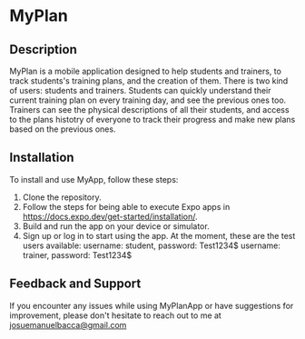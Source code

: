 # MyPlan

## Description

MyPlan is a mobile application designed to help students and trainers, to track students's training plans, and the creation of them. 
There is two kind of users: students and trainers.
Students can quickly understand their current training plan on every training day, and see the previous ones too.
Trainers can see the physical descriptions of all their students, and access to the plans histotry of everyone to track their progress and make new plans based on the previous ones.

## Installation

To install and use MyApp, follow these steps:

1. Clone the repository.
2. Follow the steps for being able to execute Expo apps in https://docs.expo.dev/get-started/installation/.
4. Build and run the app on your device or simulator.
5. Sign up or log in to start using the app. At the moment, these are the test users available:
username: student, password: Test1234$
username: trainer, password: Test1234$

## Feedback and Support

If you encounter any issues while using MyPlanApp or have suggestions for improvement, please don't hesitate to reach out to me at josuemanuelbacca@gmail.com
